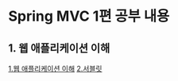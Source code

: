 # Spring MVC 1편 공부 내용
## 1. 웹 애플리케이션 이해
[1.웹 애플리케이션 이해](./1.웹애플리케이션이해/summary.md)
[2.서블릿
](./2.서블릿/servlet)